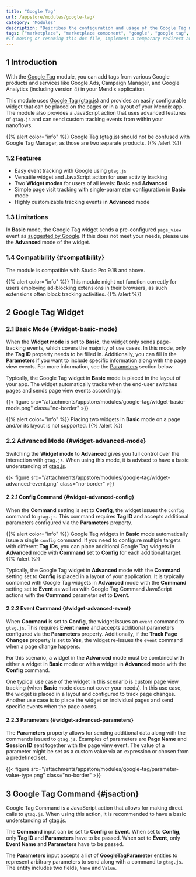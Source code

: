 ```yaml
---
title: "Google Tag"
url: /appstore/modules/google-tag/
category: "Modules"
description: "Describes the configuration and usage of the Google Tag module, which is available in the Mendix Marketplace."
tags: ["marketplace", "marketplace component", "google", "google tag", "google analytics", "google ads", "google tag manager", "platform support"]
#If moving or renaming this doc file, implement a temporary redirect and let the respective team know they should update the URL in the product. See Mapping to Products for more details.
---
```


## 1 Introduction

With the [Google Tag](https://marketplace.mendix.com/link/component/207519/) module, you can add tags from various Google products and services like Google Ads, Campaign Manager, and Google Analytics (including version 4) in your Mendix application.

This module uses [Google Tag (gtag.js)](https://developers.google.com/tag-platform/gtagjs) and provides an easily configurable widget that can be placed on the pages or in a layout of your Mendix app. The module also provides a JavaScript action that uses advanced features of `gtag.js` and can send custom tracking events from within your nanoflows.

{{% alert color="info" %}}
Google Tag (gtag.js) should not be confused with Google Tag Manager, as those are two separate products.
{{% /alert %}}

### 1.2 Features

* Easy event tracking with Google using `gtag.js`
* Versatile widget and JavaScript action for user activity tracking
* Two **Widget modes** for users of all levels: **Basic** and **Advanced**
* Simple page visit tracking with single-parameter configuration in **Basic** mode
* Highly customizable tracking events in **Advanced** mode

### 1.3 Limitations

In **Basic** mode, the Google Tag widget sends a pre-configured `page_view` event as [suggested by Google](https://developers.google.com/tag-platform/gtagjs/reference/events#page_view). If this does not meet your needs, please use the **Advanced** mode of the widget.

### 1.4 Compatibility {#compatibility}

The module is compatible with Studio Pro 9.18 and above.

{{% alert color="info" %}}
This module might not function correctly for users employing ad-blocking extensions in their browsers, as such extensions often block tracking activities.
{{% /alert %}}

## 2 Google Tag Widget

### 2.1 Basic Mode {#widget-basic-mode}

When the **Widget mode** is set to **Basic**, the widget only sends page-tracking events, which covers the majority of use cases. In this mode, only the **Tag ID** property needs to be filled in. Additionally, you can fill in the **Parameters** if you want to include specific information along with the page view events. For more information, see the [Parameters](#widget-advanced-parameters) section below.

Typically, the Google Tag widget in **Basic** mode is placed in the layout of your app. The widget automatically tracks when the end-user switches pages and sends page view events accordingly. 

{{< figure src="/attachments/appstore/modules/google-tag/widget-basic-mode.png" class="no-border" >}}

{{% alert color="info" %}}
Placing two widgets in **Basic** mode on a page and/or its layout is not supported.
{{% /alert %}}

### 2.2 Advanced Mode {#widget-advanced-mode}

Switching the **Widget mode** to **Advanced** gives you full control over the interaction with `gtag.js`. When using this mode, it is advised to have a basic understanding of [gtag.js](https://developers.google.com/tag-platform/gtagjs).

{{< figure src="/attachments/appstore/modules/google-tag/widget-advanced-event.png" class="no-border" >}}

#### 2.2.1 Config Command {#widget-advanced-config}

When the **Command** setting is set to **Config**, the widget issues the `config` command to `gtag.js`. This command requires **Tag ID** and accepts additional parameters configured via the **Parameters** property.

{{% alert color="info" %}}
Google Tag widgets in **Basic** mode automatically issue a single `config` command. If you need to configure multiple targets with different **Tag IDs**, you can place additional Google Tag widgets in **Advanced** mode with **Command** set to **Config** for each additional target.
{{% /alert %}}

Typically, the Google Tag widget in **Advanced** mode with the **Command** setting set to **Config** is placed in a layout of your application. It is typically combined with Google Tag widgets in **Advanced** mode with the **Command** setting set to **Event** as well as with Google Tag Command JavaScript actions with the **Command** parameter set to **Event**.

#### 2.2.2 Event Command {#widget-advanced-event}

When **Command** is set to **Config**, the widget issues an `event` command to `gtag.js`. This requires **Event name** and accepts additional parameters configured via the **Parameters** property. Additionally, if the **Track Page Changes** property is set to **Yes**, the widget re-issues the `event` command when a page change happens.

For this scenario, a widget in the **Advanced** mode must be combined with either a widget in **Basic** mode or with a widget in **Advanced** mode with the **Config** command.

One typical use case of the widget in this scenario is custom page view tracking (when **Basic** mode does not cover your needs). In this use case, the widget is placed in a layout and configured to track page changes. Another use case is to place the widget on individual pages and send specific events when the page opens.

#### 2.2.3 Parameters {#widget-advanced-parameters}

The **Parameters** property allows for sending additional data along with the commands issued to `gtag.js`. Examples of parameters are **Page Name** and **Session ID** sent together with the page view event. The value of a parameter might be set as a custom value via an expression or chosen from a predefined set. 

{{< figure src="/attachments/appstore/modules/google-tag/parameter-value-type.png" class="no-border" >}}

## 3 Google Tag Command {#jsaction}

Google Tag Command is a JavaScript action that allows for making direct calls to `gtag.js`. When using this action, it is recommended to have a basic understanding of [gtag.js](https://developers.google.com/tag-platform/gtagjs).

The **Command** input can be set to **Config** or **Event**. When set to **Config**, only **Tag ID** and **Parameters** have to be passed. When set to **Event**, only **Event Name** and **Parameters** have to be passed.

The **Parameters** input accepts a list of **GoogleTagParameter** entities to represent arbitrary parameters to send along with a command to `gtag.js`. The entity includes two fields, `Name` and `Value`.
